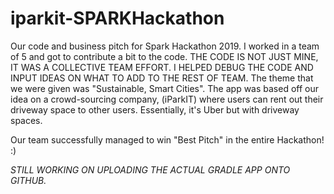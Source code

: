 # iparkit-SPARKHackathon
Our code and business pitch for Spark Hackathon 2019. I worked in a team of 5 and got to contribute a bit to the code. THE CODE IS NOT JUST MINE, IT WAS A COLLECTIVE TEAM EFFORT. I HELPED DEBUG THE CODE AND INPUT IDEAS ON WHAT TO ADD TO THE REST OF TEAM. The theme that we were given was "Sustainable, Smart Cities".  The app was based off our idea on a crowd-sourcing company, (iParkIT) where users can rent out their driveway space to other users. Essentially, it's Uber but with driveway spaces. 

Our team successfully managed to win "Best Pitch" in the entire Hackathon! :)  


*STILL WORKING ON UPLOADING THE ACTUAL GRADLE APP ONTO GITHUB.* 
